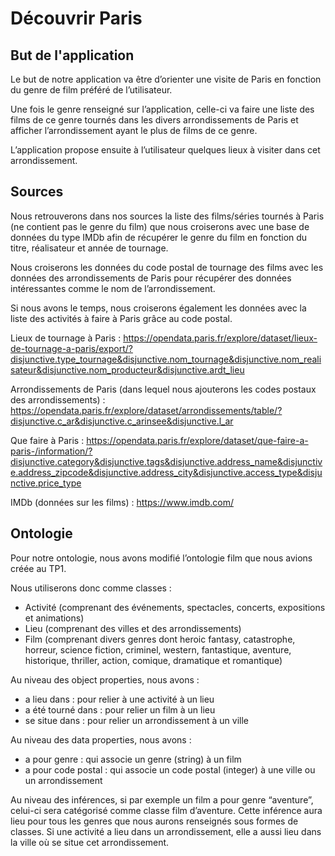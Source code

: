 # Découvrir Paris

## But de l'application

Le but de notre application va être d’orienter une visite de Paris en fonction du genre de film préféré de l’utilisateur.

Une fois le genre renseigné sur l’application, celle-ci va faire une liste des films de ce genre tournés dans les divers arrondissements de Paris et afficher l’arrondissement ayant le plus de films de ce genre.

L’application propose ensuite à l’utilisateur quelques lieux à visiter dans cet arrondissement.


## Sources

Nous retrouverons dans nos sources la liste des films/séries tournés à Paris (ne contient pas le genre du film) que nous croiserons avec une base de données du type IMDb afin de récupérer le genre du film en fonction du titre, réalisateur et année de tournage.

Nous croiserons les données du code postal de tournage des films avec les données des arrondissements de Paris pour récupérer des données intéressantes comme le nom de l’arrondissement. 

Si nous avons le temps, nous croiserons également les données avec la liste des activités à faire à Paris grâce au code postal.

Lieux de tournage à Paris :
https://opendata.paris.fr/explore/dataset/lieux-de-tournage-a-paris/export/?disjunctive.type_tournage&disjunctive.nom_tournage&disjunctive.nom_realisateur&disjunctive.nom_producteur&disjunctive.ardt_lieu

Arrondissements de Paris (dans lequel nous ajouterons les codes postaux des arrondissements) : https://opendata.paris.fr/explore/dataset/arrondissements/table/?disjunctive.c_ar&disjunctive.c_arinsee&disjunctive.l_ar

Que faire à Paris :
https://opendata.paris.fr/explore/dataset/que-faire-a-paris-/information/?disjunctive.category&disjunctive.tags&disjunctive.address_name&disjunctive.address_zipcode&disjunctive.address_city&disjunctive.access_type&disjunctive.price_type

IMDb (données sur les films) : https://www.imdb.com/


## Ontologie

Pour notre ontologie, nous avons modifié l’ontologie film que nous avions créée au TP1.

Nous utiliserons donc comme classes : 
- Activité (comprenant des événements, spectacles, concerts, expositions et animations)
- Lieu (comprenant des villes et des arrondissements)
- Film (comprenant divers genres dont heroic fantasy, catastrophe, horreur, science fiction, criminel, western, fantastique, aventure, historique, thriller, action, comique, dramatique et romantique)

Au niveau des object properties, nous avons :
- a lieu dans : pour relier à une activité à un lieu
- a été tourné dans : pour relier un film à un lieu
- se situe dans : pour relier un arrondissement à un ville

Au niveau des data properties, nous avons :
- a pour genre : qui associe un genre (string) à un film
- a pour code postal : qui associe un code postal (integer) à une ville ou un arrondissement

Au niveau des inférences, si par exemple un film a pour genre “aventure”, celui-ci sera catégorisé comme classe film d’aventure. Cette inférence aura lieu pour tous les genres que nous aurons renseignés sous formes de classes.
Si une activité a lieu dans un arrondissement, elle a aussi lieu dans la ville où se situe cet arrondissement.

